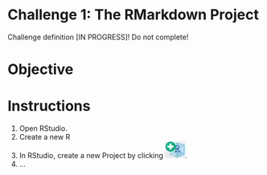 # Challenge 1: The RMarkdown Project
Challenge definition [IN PROGRESS]! Do not complete!

# Objective


# Instructions
1. Open RStudio.
2. Create a new R
3. In RStudio, create a new Project by clicking ![Project](../imgs/rstudio_proj.png?raw=true "test").
4. ...
